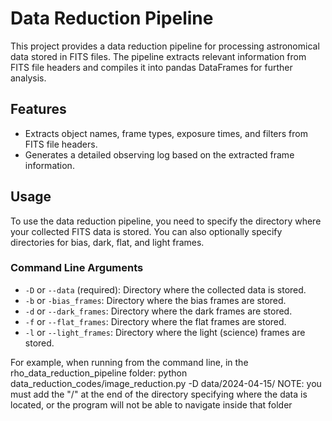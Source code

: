 # Data Reduction Pipeline

This project provides a data reduction pipeline for processing astronomical data stored in FITS files. The pipeline extracts relevant information from FITS file headers and compiles it into pandas DataFrames for further analysis.

## Features

- Extracts object names, frame types, exposure times, and filters from FITS file headers.
- Generates a detailed observing log based on the extracted frame information.

## Usage

To use the data reduction pipeline, you need to specify the directory where your collected FITS data is stored. You can also optionally specify directories for bias, dark, flat, and light frames. 

### Command Line Arguments

- `-D` or `--data` (required): Directory where the collected data is stored.
- `-b` or `-bias_frames`: Directory where the bias frames are stored.
- `-d` or `--dark_frames`: Directory where the dark frames are stored.
- `-f` or `--flat_frames`: Directory where the flat frames are stored.
- `-l` or `--light_frames`: Directory where the light (science) frames are stored.

For example, when running from the command line, in the rho_data_reduction_pipeline folder:
python data_reduction_codes/image_reduction.py -D data/2024-04-15/
NOTE: you must add the "/" at the end of the directory specifying where the data is located, or the program will not be able to navigate inside that folder 
